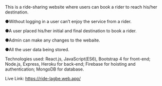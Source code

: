 This is a ride-sharing website where users can book a rider to
reach his/her destination.

●Without logging in a user can’t enjoy the service from a rider.

●A user placed his/her initial and final destination to book a
rider.

●Admin can make any changes to the webaite.

●All the user data being stored.


Technologies used: React.js, JavaScript(ES6), Bootstrap 4 for front-end; Node.js, Express, Heroku for back-end; Firebase for hoisting and authentication; MongoDB for database.

Live Link: https://ride-lagbe.web.app/
